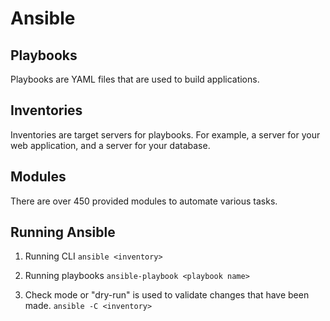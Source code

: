 # Ansible

## Playbooks

Playbooks are YAML files that are used to build applications.

## Inventories

Inventories are target servers for playbooks. For example, a server for your web application, and a server for your database.

## Modules

There are over 450 provided modules to automate various tasks.

## Running Ansible

1. Running CLI `ansible <inventory>`

2. Running playbooks `ansible-playbook <playbook name>`

3. Check mode or "dry-run" is used to validate changes that have been made. `ansible -C <inventory>`
